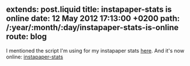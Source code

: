 extends: post.liquid
title: instapaper-stats is online
date: 12 May 2012 17:13:00 +0200
path: /:year/:month/:day/instapaper-stats-is-online
route: blog
---

I mentioned the script I'm using for my instapaper stats [here](http://fnordig.de/2012/05/08/my-instapaper-stats/).
And it's now online: [instapaper-stats](https://github.com/badboy/instapaper-stats)
